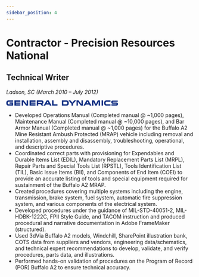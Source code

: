 ```yaml
---
sidebar_position: 4
---
```


# Contractor - Precision Resources National
## Technical Writer
_Ladson, SC (March 2010 – July 2012)_

<img alt="General Dynamics" src="../img/general_dynamics.svg" width="300"/>

- Developed Operations Manual (Completed manual @ ~1,000 pages), Maintenance Manual (Completed manual @
~10,000 pages), and Bar Armor Manual (Completed manual @ ~1,000 pages) for the Buffalo A2 Mine Resistant
Ambush Protected (MRAP) vehicle including removal and installation, assembly and disassembly, troubleshooting,
operational, and descriptive procedures.
- Coordinated correct parts with provisioning for Expendables and Durable Items List (EDIL), Mandatory Replacement
Parts List (MRPL), Repair Parts and Special Tools List (RPSTL), Tools Identification List (TIL), Basic Issue Items
(BII), and Components of End Item (COEI) to provide an accurate listing of tools and special equipment required for
sustainment of the Buffalo A2 MRAP.
- Created procedures covering multiple systems including the engine, transmission, brake system, fuel system,
automatic fire suppression system, and various components of the electrical system.
- Developed procedures under the guidance of MIL-STD-40051-2, MIL-HDBK-1222C, FPII Style Guide, and TACOM
instruction and produced procedural and narrative documentation in Adobe FrameMaker (structured).
- Used 3dVia Buffalo A2 models, Windchill, SharePoint illustration bank, COTS data from suppliers and vendors,
engineering data/schematics, and technical expert recommendations to develop, validate, and verify procedures,
parts data, and illustrations.
- Performed hands-on validation of procedures on the Program of Record (POR) Buffalo A2 to ensure technical
accuracy.
